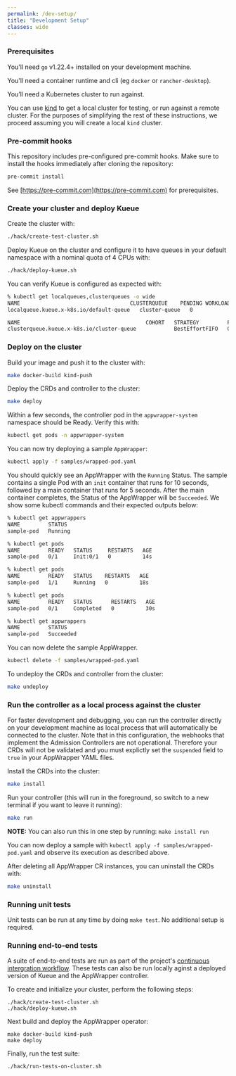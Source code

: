 ```yaml
---
permalink: /dev-setup/
title: "Development Setup"
classes: wide
---
```


### Prerequisites

You'll need `go` v1.22.4+ installed on your development machine.

You'll need a container runtime and cli (eg `docker` or `rancher-desktop`).

You’ll need a Kubernetes cluster to run against.

You can use [kind](https://sigs.k8s.io/kind) to get a local cluster
for testing, or run against a remote cluster.  For the purposes of
simplifying the rest of these instructions, we proceed assuming you
will create a local `kind` cluster.

### Pre-commit hooks

This repository includes pre-configured pre-commit hooks. Make sure to install
the hooks immediately after cloning the repository:
```sh
pre-commit install
```
See [https://pre-commit.com](https://pre-commit.com) for prerequisites.

### Create your cluster and deploy Kueue


Create the cluster with:
```sh
./hack/create-test-cluster.sh
```

Deploy Kueue on the cluster and configure it to have queues in your default namespace
with a nominal quota of 4 CPUs with:
```sh
./hack/deploy-kueue.sh
```

You can verify Kueue is configured as expected with:
```sh
% kubectl get localqueues,clusterqueues -o wide
NAME                                   CLUSTERQUEUE    PENDING WORKLOADS   ADMITTED WORKLOADS
localqueue.kueue.x-k8s.io/default-queue   cluster-queue   0                   0

NAME                                        COHORT   STRATEGY         PENDING WORKLOADS   ADMITTED WORKLOADS
clusterqueue.kueue.x-k8s.io/cluster-queue            BestEffortFIFO   0                   0
```

### Deploy on the cluster

Build your image and push it to the cluster with:
```sh
make docker-build kind-push
```

Deploy the CRDs and controller to the cluster:
```sh
make deploy
```

Within a few seconds, the controller pod in the `appwrapper-system`
namespace should be Ready.  Verify this with:
```sh
kubectl get pods -n appwrapper-system
```

You can now try deploying a sample `AppWrapper`:
```sh
kubectl apply -f samples/wrapped-pod.yaml
```

You should quickly see an AppWrapper with the `Running` Status.
The sample contains a single Pod with an `init` container that runs for 10 seconds,
followed by a main container that runs for 5 seconds. After the main container completes,
the Status of the AppWrapper will be `Succeeded`. We show some kubectl commands and
their expected outputs below:
```sh
% kubectl get appwrappers
NAME         STATUS
sample-pod   Running

% kubectl get pods
NAME         READY   STATUS     RESTARTS   AGE
sample-pod   0/1     Init:0/1   0          14s

% kubectl get pods
NAME         READY   STATUS    RESTARTS   AGE
sample-pod   1/1     Running   0          18s

% kubectl get pods
NAME         READY   STATUS      RESTARTS   AGE
sample-pod   0/1     Completed   0          30s

% kubectl get appwrappers
NAME         STATUS
sample-pod   Succeeded
```

You can now delete the sample AppWrapper.
```sh
kubectl delete -f samples/wrapped-pod.yaml
```

To undeploy the CRDs and controller from the cluster:
```sh
make undeploy
```

### Run the controller as a local process against the cluster

For faster development and debugging, you can run the controller
directly on your development machine as local process that will
automatically be connected to the cluster.  Note that in this
configuration, the webhooks that implement the Admission Controllers
are not operational.  Therefore your CRDs will not be validated and
you must explictly set the `suspended` field to `true` in your
AppWrapper YAML files.

Install the CRDs into the cluster:

```sh
make install
```

Run your controller (this will run in the foreground, so switch to a new terminal if you want to leave it running):
```sh
make run
```

**NOTE:** You can also run this in one step by running: `make install run`

You can now deploy a sample with `kubectl apply -f
samples/wrapped-pod.yaml` and observe its execution as described
above.

After deleting all AppWrapper CR instances, you can uninstall the CRDs
with:
```sh
make uninstall
```

### Running unit tests

Unit tests can be run at any time by doing `make test`.
No additional setup is required.

### Running end-to-end tests

A suite of end-to-end tests are run as part of the project's
[continuous intergration workflow](./.github/workflows/CI.yaml).
These tests can also be run locally aginst a deployed version of Kueue
and the AppWrapper controller.

To create and initialize your cluster, perform the following steps:
```shell
./hack/create-test-cluster.sh
./hack/deploy-kueue.sh
```

Next build and deploy the AppWrapper operator:
```shell
make docker-build kind-push
make deploy
```

Finally, run the test suite:
```shell
./hack/run-tests-on-cluster.sh
```
